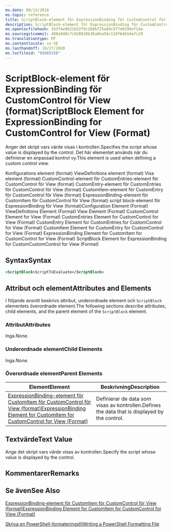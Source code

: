 ```yaml
---
ms.date: 09/13/2016
ms.topic: reference
title: ScriptBlock-element för ExpressionBinding för CustomControl för View (format)
description: ScriptBlock-element för ExpressionBinding för CustomControl för View (format)
ms.openlocfilehash: 343f4e8621b52f9c268b725a89c97746599ef14a
ms.sourcegitcommit: 488a940c7c828820b36a6ba56c119f64614afc29
ms.translationtype: MT
ms.contentlocale: sv-SE
ms.lasthandoff: 10/27/2020
ms.locfileid: "92665316"
---
```

# <a name="scriptblock-element-for-expressionbinding-for-customcontrol-for-view-format"></a><span data-ttu-id="3d4c5-103">ScriptBlock-element för ExpressionBinding för CustomControl för View (format)</span><span class="sxs-lookup"><span data-stu-id="3d4c5-103">ScriptBlock Element for ExpressionBinding for CustomControl for View (Format)</span></span>

<span data-ttu-id="3d4c5-104">Anger det skript vars värde visas i kontrollen.</span><span class="sxs-lookup"><span data-stu-id="3d4c5-104">Specifies the script whose value is displayed by the control.</span></span> <span data-ttu-id="3d4c5-105">Det här elementet används när du definierar en anpassad kontrol vy.</span><span class="sxs-lookup"><span data-stu-id="3d4c5-105">This element is used when defining a custom control view.</span></span>

<span data-ttu-id="3d4c5-106">Konfigurations element (format) ViewDefinitions element (format) Visa element (format) CustomControl-element för CustomEntries-element för CustomControl för View (format) CustomEntry-element för CustomEntries för CustomControl för View (format) CustomItem-element för CustomEntry för CustomControl för View (format) ExpressionBinding-element för CustomItem för CustomControl för View (format) script block-element för ExpressionBinding för View (format)</span><span class="sxs-lookup"><span data-stu-id="3d4c5-106">Configuration Element (Format) ViewDefinitions Element (Format) View Element (Format) CustomControl Element for View (Format) CustomEntries Element for CustomControl for View (Format) CustomEntry Element for CustomEntries for CustomControl for View (Format) CustomItem Element for CustomEntry for CustomControl for View (Format) ExpressionBinding Element for CustomItem for CustomControl for View (Format) ScriptBlock Element for ExpressionBinding for CustomCustomControl for View (Format)</span></span>

## <a name="syntax"></a><span data-ttu-id="3d4c5-107">Syntax</span><span class="sxs-lookup"><span data-stu-id="3d4c5-107">Syntax</span></span>

```xml
<ScriptBlock>ScriptToEvaluate</ScriptBlock>
```

## <a name="attributes-and-elements"></a><span data-ttu-id="3d4c5-108">Attribut och element</span><span class="sxs-lookup"><span data-stu-id="3d4c5-108">Attributes and Elements</span></span>

<span data-ttu-id="3d4c5-109">I följande avsnitt beskrivs attribut, underordnade element och `ScriptBlock` elementets överordnade element.</span><span class="sxs-lookup"><span data-stu-id="3d4c5-109">The following sections describe attributes, child elements, and the parent element of the `ScriptBlock` element.</span></span>

### <a name="attributes"></a><span data-ttu-id="3d4c5-110">Attribut</span><span class="sxs-lookup"><span data-stu-id="3d4c5-110">Attributes</span></span>

<span data-ttu-id="3d4c5-111">Inga.</span><span class="sxs-lookup"><span data-stu-id="3d4c5-111">None.</span></span>

### <a name="child-elements"></a><span data-ttu-id="3d4c5-112">Underordnade element</span><span class="sxs-lookup"><span data-stu-id="3d4c5-112">Child Elements</span></span>

<span data-ttu-id="3d4c5-113">Inga.</span><span class="sxs-lookup"><span data-stu-id="3d4c5-113">None.</span></span>

### <a name="parent-elements"></a><span data-ttu-id="3d4c5-114">Överordnade element</span><span class="sxs-lookup"><span data-stu-id="3d4c5-114">Parent Elements</span></span>

|<span data-ttu-id="3d4c5-115">Element</span><span class="sxs-lookup"><span data-stu-id="3d4c5-115">Element</span></span>|<span data-ttu-id="3d4c5-116">Beskrivning</span><span class="sxs-lookup"><span data-stu-id="3d4c5-116">Description</span></span>|
|-------------|-----------------|
|[<span data-ttu-id="3d4c5-117">ExpressionBinding-element för CustomItem för CustomControl för View (format)</span><span class="sxs-lookup"><span data-stu-id="3d4c5-117">ExpressionBinding Element for CustomItem for CustomControl for View (Format)</span></span>](./expressionbinding-element-for-customitem-for-customcontrol-for-view-format.md)|<span data-ttu-id="3d4c5-118">Definierar de data som visas av kontrollen.</span><span class="sxs-lookup"><span data-stu-id="3d4c5-118">Defines the data that is displayed by the control.</span></span>|

## <a name="text-value"></a><span data-ttu-id="3d4c5-119">Textvärde</span><span class="sxs-lookup"><span data-stu-id="3d4c5-119">Text Value</span></span>

<span data-ttu-id="3d4c5-120">Ange det skript vars värde visas av kontrollen.</span><span class="sxs-lookup"><span data-stu-id="3d4c5-120">Specify the script whose value is displayed by the control.</span></span>

## <a name="remarks"></a><span data-ttu-id="3d4c5-121">Kommentarer</span><span class="sxs-lookup"><span data-stu-id="3d4c5-121">Remarks</span></span>

## <a name="see-also"></a><span data-ttu-id="3d4c5-122">Se även</span><span class="sxs-lookup"><span data-stu-id="3d4c5-122">See Also</span></span>

[<span data-ttu-id="3d4c5-123">ExpressionBinding-element för CustomItem för CustomControl för View (format)</span><span class="sxs-lookup"><span data-stu-id="3d4c5-123">ExpressionBinding Element for CustomItem for CustomControl for View (Format)</span></span>](./expressionbinding-element-for-customitem-for-customcontrol-for-view-format.md)

[<span data-ttu-id="3d4c5-124">Skriva en PowerShell-formateringsfil</span><span class="sxs-lookup"><span data-stu-id="3d4c5-124">Writing a PowerShell Formatting File</span></span>](./writing-a-powershell-formatting-file.md)
